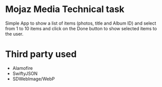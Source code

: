 # Mojaz Media Technical task

Simple App to show a list of items (photos, title and Album ID) and select from 1 to 10 items and click on the 
Done button to show selected items to the user.

# Third party used 
 - Alamofire
 - SwiftyJSON
 - SDWebImage/WebP
